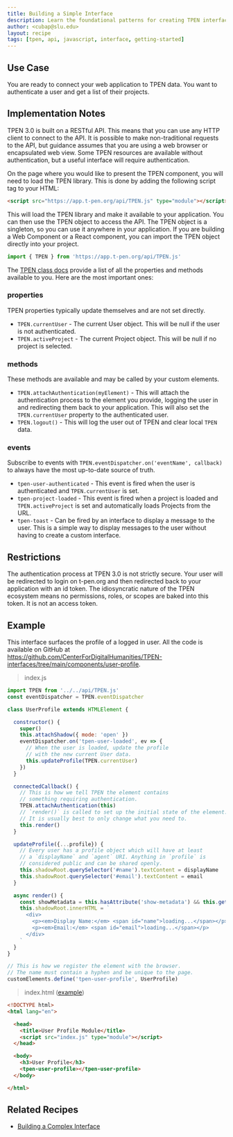 ```yaml
---
title: Building a Simple Interface
description: Learn the foundational patterns for creating TPEN interfaces with authentication and basic API usage.
author: <cubap@slu.edu>
layout: recipe
tags: [tpen, api, javascript, interface, getting-started]
---
```


## Use Case

You are ready to connect your web application to TPEN data. You want to authenticate a user and 
get a list of their projects.

## Implementation Notes

TPEN 3.0 is built on a RESTful API. This means that you can use any HTTP client to connect to the API. 
It is possible to make non-traditional requests to the API, but guidance assumes that you are using a 
web browser or encapsulated web view. Some TPEN resources are available without authentication, but a 
useful interface will require authentication.

On the page where you would like to present the TPEN component, you will need to load the TPEN library. 
This is done by adding the following script tag to your HTML:

```html
<script src="https://app.t-pen.org/api/TPEN.js" type="module"></script>
```

This will load the TPEN library and make it available to your application. You can then use the TPEN 
object to access the API. The TPEN object is a singleton, so you can use it anywhere in your application. 
If you are building a Web Component or a React component, you can import the TPEN object directly into your 
project.

```javascript
import { TPEN } from 'https://app.t-pen.org/api/TPEN.js'
```

The [TPEN class docs](https://app.t-pen.org/classes/TPEN) provide a list of all the properties and methods 
available to you. Here are the most important ones:

### properties

TPEN properties typically update themselves and are not set directly.

* `TPEN.currentUser` - The current User object. This will be null if the user is not authenticated.
* `TPEN.activeProject` - The current Project object. This will be null if no project is selected.

### methods

These methods are available and may be called by your custom elements.

* `TPEN.attachAuthentication(myElement)` - This will attach the authentication process to the element you provide, logging the user in and redirecting them back to your application. This will also set the `TPEN.currentUser` property to the authenticated user.
* `TPEN.logout()` - This will log the user out of TPEN and clear local `TPEN` data.

### events

Subscribe to events with `TPEN.eventDispatcher.on('eventName', callback)` to always have the most up-to-date 
source of truth.

* `tpen-user-authenticated` - This event is fired when the user is authenticated and `TPEN.currentUser` is set.
* `tpen-project-loaded` - This event is fired when a project is loaded and `TPEN.activeProject` is set and automatically loads Projects from the URL.
* `tpen-toast` - Can be fired by an interface to display a message to the user. This is a simple way to display messages to the user without having to create a custom interface.

## Restrictions

The authentication process at TPEN 3.0 is not strictly secure. Your user will be redirected to login on 
t-pen.org and then redirected back to your application with an id token. The idiosyncratic nature of the 
TPEN ecosystem means no permissions, roles, or scopes are baked into this token. It is not an access token.

## Example

This interface surfaces the profile of a logged in user. All the code is available on GitHub at https://github.com/CenterForDigitalHumanities/TPEN-interfaces/tree/main/components/user-profile.

> index.js

```js
import TPEN from '../../api/TPEN.js'
const eventDispatcher = TPEN.eventDispatcher

class UserProfile extends HTMLElement {

  constructor() {
    super()
    this.attachShadow({ mode: 'open' })
    eventDispatcher.on('tpen-user-loaded', ev => {
      // When the user is loaded, update the profile  
      // with the new current User data.
      this.updateProfile(TPEN.currentUser)
    })
  }

  connectedCallback() {
    // This is how we tell TPEN the element contains 
    // something requiring authentication.
    TPEN.attachAuthentication(this)
    // `render()` is called to set up the initial state of the element. 
    // It is usually best to only change what you need to.
    this.render()
  }

  updateProfile({...profile}) {
    // Every user has a profile object which will have at least 
    // a `displayName` and `agent` URI. Anything in `profile` is 
    // considered public and can be shared openly.
    this.shadowRoot.querySelector('#name').textContent = displayName
    this.shadowRoot.querySelector('#email').textContent = email
  }

  async render() {
    const showMetadata = this.hasAttribute('show-metadata') && this.getAttribute('show-metadata') !== 'false'
    this.shadowRoot.innerHTML = `
      <div>
        <p><em>Display Name:</em> <span id="name">loading...</span></p>
        <p><em>Email:</em> <span id="email">loading...</span></p>
      </div>
    `
  }
}

// This is how we register the element with the browser.
// The name must contain a hyphen and be unique to the page.
customElements.define('tpen-user-profile', UserProfile)
```

> index.html ([example](https://app.t-pen.org/components/user-profile/))

```html
<!DOCTYPE html>
<html lang="en">

  <head>
    <title>User Profile Module</title>
    <script src="index.js" type="module"></script>
  </head>

  <body>
    <h3>User Profile</h3>
    <tpen-user-profile></tpen-user-profile>
  </body>

</html>
```

## Related Recipes

* [Building a Complex Interface](building-a-complex-interface.html)
